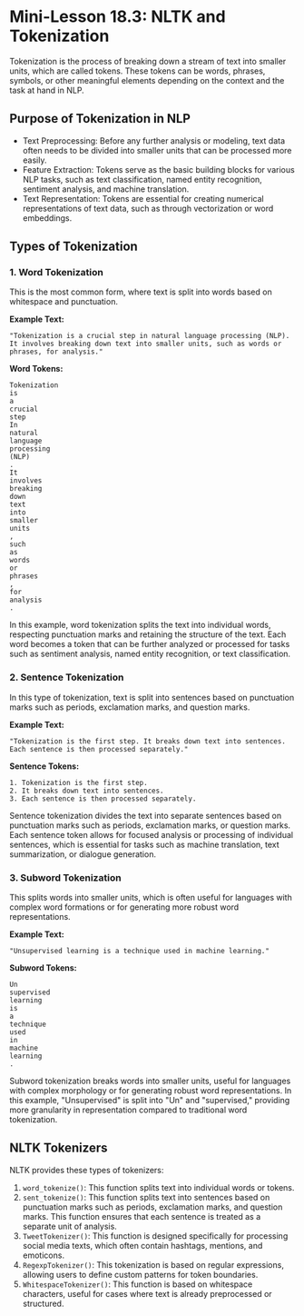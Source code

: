 # Mini-Lesson 18.3: NLTK and Tokenization

Tokenization is the process of breaking down a stream of text into smaller units, which are called tokens. These tokens can be words, phrases, symbols, or other meaningful elements depending on the context and the task at hand in NLP.

## Purpose of Tokenization in NLP
- Text Preprocessing: Before any further analysis or modeling, text data often needs to be divided into smaller units that can be processed more easily.
- Feature Extraction: Tokens serve as the basic building blocks for various NLP tasks, such as text classification, named entity recognition, sentiment analysis, and machine translation.
- Text Representation: Tokens are essential for creating numerical representations of text data, such as through vectorization or word embeddings.

## Types of Tokenization

### 1. Word Tokenization
This is the most common form, where text is split into words based on whitespace and punctuation.

**Example Text:**
```
"Tokenization is a crucial step in natural language processing (NLP). It involves breaking down text into smaller units, such as words or phrases, for analysis."
```

**Word Tokens:**
```
Tokenization
is
a
crucial
step
In
natural
language
processing
(NLP)
.
It
involves
breaking
down
text
into
smaller
units
,
such
as
words
or
phrases
,
for
analysis
.
```

In this example, word tokenization splits the text into individual words, respecting punctuation marks and retaining the structure of the text. Each word becomes a token that can be further analyzed or processed for tasks such as sentiment analysis, named entity recognition, or text classification.

### 2. Sentence Tokenization
In this type of tokenization, text is split into sentences based on punctuation marks such as periods, exclamation marks, and question marks.

**Example Text:**
```
"Tokenization is the first step. It breaks down text into sentences. Each sentence is then processed separately."
```

**Sentence Tokens:**
```
1. Tokenization is the first step.
2. It breaks down text into sentences.
3. Each sentence is then processed separately.
```

Sentence tokenization divides the text into separate sentences based on punctuation marks such as periods, exclamation marks, or question marks. Each sentence token allows for focused analysis or processing of individual sentences, which is essential for tasks such as machine translation, text summarization, or dialogue generation.

### 3. Subword Tokenization
This splits words into smaller units, which is often useful for languages with complex word formations or for generating more robust word representations.

**Example Text:**
```
"Unsupervised learning is a technique used in machine learning."
```

**Subword Tokens:**
```
Un
supervised
learning
is
a
technique
used
in
machine
learning
.
```

Subword tokenization breaks words into smaller units, useful for languages with complex morphology or for generating robust word representations. In this example, "Unsupervised" is split into "Un" and "supervised," providing more granularity in representation compared to traditional word tokenization.

## NLTK Tokenizers

NLTK provides these types of tokenizers:

1. `word_tokenize()`: This function splits text into individual words or tokens.
2. `sent_tokenize()`: This function splits text into sentences based on punctuation marks such as periods, exclamation marks, and question marks. This function ensures that each sentence is treated as a separate unit of analysis.
3. `TweetTokenizer()`: This function is designed specifically for processing social media texts, which often contain hashtags, mentions, and emoticons.
4. `RegexpTokenizer()`: This tokenization is based on regular expressions, allowing users to define custom patterns for token boundaries.
5. `WhitespaceTokenizer()`: This function is based on whitespace characters, useful for cases where text is already preprocessed or structured.